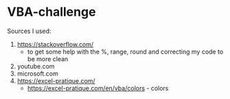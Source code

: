 # VBA-challenge

Sources I used: 
1. https://stackoverflow.com/
   - to get some help  with the %, range, round and correcting my code to be more clean
2. youtube.com
3. microsoft.com
4. https://excel-pratique.com/
   - https://excel-pratique.com/en/vba/colors - colors 
